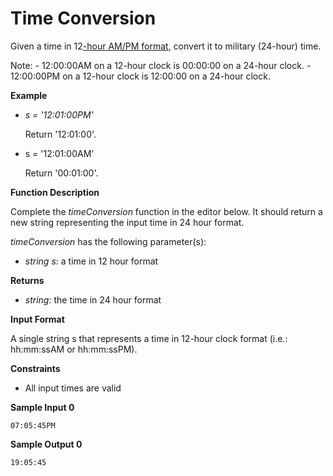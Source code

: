 # Time Conversion

Given a time in 12[-hour AM/PM format](https://en.wikipedia.org/wiki/12-hour_clock), convert it to military (24-hour) time.

Note: - 12:00:00AM on a 12-hour clock is 00:00:00 on a 24-hour clock.
\- 12:00:00PM on a 12-hour clock is 12:00:00 on a 24-hour clock.

**Example**

- _s = '12:01:00PM'_

  Return '12:01:00'.

- s = '12:01:00AM'

  Return '00:01:00'.

**Function Description**

Complete the _timeConversion_ function in the editor below. It should return a new string representing the input time in 24 hour format.

_timeConversion_ has the following parameter(s):

- _string s_: a time in 12 hour format

**Returns**

- _string_: the time in 24 hour format

**Input Format**

A single string s that represents a time in 12-hour clock format (i.e.: hh:mm:ssAM or hh:mm:ssPM).

**Constraints**

- All input times are valid

**Sample Input 0**

```
07:05:45PM
```

**Sample Output 0**

```
19:05:45
```
